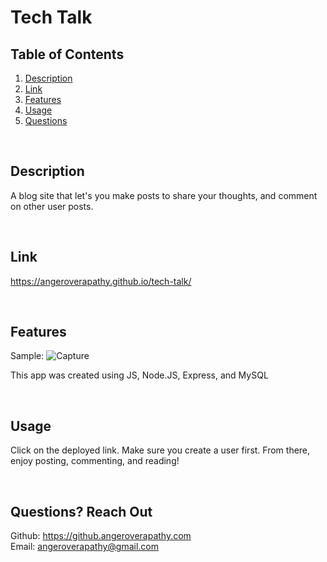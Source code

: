# Tech Talk

## Table of Contents
1. [Description](#description)
2. [Link](#link)
3. [Features](#features)
4. [Usage](#useage)
5. [Questions](#questions)

<br/>

## Description <a name="description"/>
A blog site that let's you make posts to share your thoughts, and comment on other user posts.

<br/>

## Link <a name="link"/>
https://angeroverapathy.github.io/tech-talk/


<br/>

## Features <a name="features"/>
Sample:
![Capture](https://user-images.githubusercontent.com/92872122/167048167-4c2cc0f2-cdaa-4498-83e6-e1e7ba288df3.PNG)

This app was created using JS, Node.JS, Express, and MySQL



<br/>

## Usage <a name="usage"/>
Click on the deployed link. Make sure you create a user first. From there, enjoy posting, commenting, and reading!


<br/>

## Questions? Reach Out <a name="questions"/>
Github: https://github.angeroverapathy.com
<br />
Email: angeroverapathy@gmail.com
